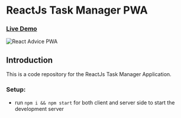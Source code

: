 # ReactJs Task Manager PWA

### [Live Demo](https://todo.azeemansari.me/)

![React Advice PWA](https://i.ibb.co/sV7Fj3K/Task-Manager-PWA.png)

## Introduction
This is a code repository for the ReactJs Task Manager Application. 

### Setup:
- run ```npm i && npm start``` for both client and server side to start the development server
